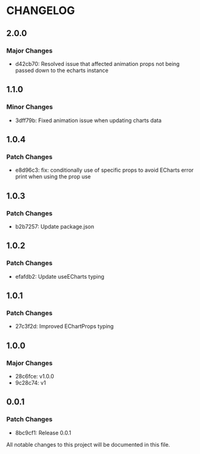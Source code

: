 # CHANGELOG

## 2.0.0

### Major Changes

- d42cb70: Resolved issue that affected animation props not being passed down to
  the echarts instance

## 1.1.0

### Minor Changes

- 3dff79b: Fixed animation issue when updating charts data

## 1.0.4

### Patch Changes

- e8d96c3: fix: conditionally use of specific props to avoid ECharts error print
  when using the prop use

## 1.0.3

### Patch Changes

- b2b7257: Update package.json

## 1.0.2

### Patch Changes

- efafdb2: Update useECharts typing

## 1.0.1

### Patch Changes

- 27c3f2d: Improved EChartProps typing

## 1.0.0

### Major Changes

- 28c6fce: v1.0.0
- 9c28c74: v1

## 0.0.1

### Patch Changes

- 8bc9cf1: Release 0.0.1

All notable changes to this project will be documented in this file.
